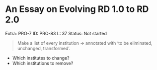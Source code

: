 # An Essay on Evolving RD 1.0 to RD 2.0

Extra: PRO-7
ID: PRO-83
L: 37
Status: Not started

> Make a list of every institution → annotated with ‘to be eliminated, unchanged, transformed’.
> 
- Which institutes to change?
- Which institutions to remove?